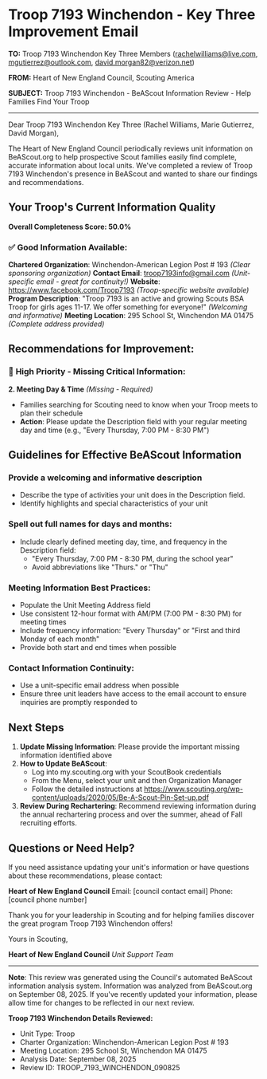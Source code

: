 # Troop 7193 Winchendon - Key Three Improvement Email

**TO:** Troop 7193 Winchendon Key Three Members (rachelwilliams@live.com, mgutierrez@outlook.com, david.morgan82@verizon.net)

**FROM:** Heart of New England Council, Scouting America

**SUBJECT:** Troop 7193 Winchendon - BeAScout Information Review - Help Families Find Your Troop

---

Dear Troop 7193 Winchendon Key Three (Rachel Williams, Marie Gutierrez, David Morgan),

The Heart of New England Council periodically reviews unit information on BeAScout.org to help prospective Scout families easily find complete, accurate information about local units. We've completed a review of Troop 7193 Winchendon's presence in BeAScout and wanted to share our findings and recommendations.

## Your Troop's Current Information Quality

**Overall Completeness Score: 50.0%**

### ✅ **Good Information Available:**
**Chartered Organization**: Winchendon-American Legion Post # 193 *(Clear sponsoring organization)*
**Contact Email**: troop7193info@gmail.com *(Unit-specific email - great for continuity!)*
**Website**: https://www.facebook.com/Troop7193 *(Troop-specific website available)*
**Program Description**: "Troop 7193 is an active and growing Scouts BSA Troop for girls ages 11-17. We offer something for everyone!" *(Welcoming and informative)*
**Meeting Location**: 295 School St, Winchendon MA 01475 *(Complete address provided)*

## Recommendations for Improvement:

### 🔴 **High Priority - Missing Critical Information:**

**2. Meeting Day & Time** *(Missing - Required)*
- Families searching for Scouting need to know when your Troop meets to plan their schedule
- **Action**: Please update the Description field with your regular meeting day and time (e.g., "Every Thursday, 7:00 PM - 8:30 PM")

## Guidelines for Effective BeAScout Information

### **Provide a welcoming and informative description**
- Describe the type of activities your unit does in the Description field.
- Identify highlights and special characteristics of your unit

### **Spell out full names for days and months:**
- Include clearly defined meeting day, time, and frequency in the Description field:
  - "Every Thursday, 7:00 PM - 8:30 PM, during the school year"
  - Avoid abbreviations like "Thurs." or "Thu"

### **Meeting Information Best Practices:**
- Populate the Unit Meeting Address field
- Use consistent 12-hour format with AM/PM (7:00 PM - 8:30 PM) for meeting times
- Include frequency information: "Every Thursday" or "First and third Monday of each month"
- Provide both start and end times when possible

### **Contact Information Continuity:**
- Use a unit-specific email address when possible
- Ensure three unit leaders have access to the email account to ensure inquiries are promptly responded to

## Next Steps

1. **Update Missing Information**: Please provide the important missing information identified above
2. **How to Update BeAScout**: 
   - Log into my.scouting.org with your ScoutBook credentials
   - From the Menu, select your unit and then Organization Manager
   - Follow the detailed instructions at
     https://www.scouting.org/wp-content/uploads/2020/05/Be-A-Scout-Pin-Set-up.pdf
3. **Review During Rechartering**: Recommend reviewing information during the annual rechartering process and over the summer, ahead of Fall recruiting efforts.

## Questions or Need Help?

If you need assistance updating your unit's information or have questions about these recommendations, please contact:

**Heart of New England Council**
Email: [council contact email]
Phone: [council phone number]

Thank you for your leadership in Scouting and for helping families discover the great program Troop 7193 Winchendon offers!

Yours in Scouting,

**Heart of New England Council**
*Unit Support Team*

---

**Note**: This review was generated using the Council's automated BeAScout information analysis system. Information was analyzed from BeAScout.org on September 08, 2025. If you've recently updated your information, please allow time for changes to be reflected in our next review.

**Troop 7193 Winchendon Details Reviewed:**
- Unit Type: Troop
- Charter Organization: Winchendon-American Legion Post # 193
- Meeting Location: 295 School St, Winchendon MA 01475
- Analysis Date: September 08, 2025
- Review ID: TROOP_7193_WINCHENDON_090825